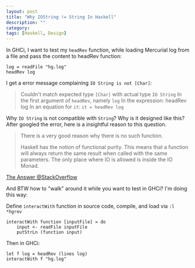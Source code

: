 ```yaml
---
layout: post
title: "Why IOString != String In Haskell"
description: ""
category:
tags: [Haskell, Design]
---
```


In GHCi, I want to test my `headRev` function, while loading Mercurial log from a file and pass the content to headRev function:

    log = readFile "hg.log"
    headRev log

I get a error message complaining `IO String is not [Char]`:

> Couldn't match expected type `[Char]` with actual type `IO String` In
> the first argument of `headRev`, namely `log` In the expression:
> headRev log In an equation for `it`: `it = headRev log`

Why `IO String` is not compatible with `String`? Why is it designed like this?
After googled the error, here is a insightful reason to this question.

> There is a very good reason why there is no such function.
>
> Haskell has the notion of functional purity. This means that a
> function will always return the same result when called with the same
> parameters. The only place where IO is allowed is inside the IO Monad.

[The Answer @StackOverflow][1]

And BTW how to "walk" around it while you want to test in GHCi? I'm doing this way:

Define `interactWith` function in source code, compile, and load via `:l *hgrev`

    interactWith function [inputFile] = do
        input <- readFile inputFile
        putStrLn (function input)

Then in GHCi:

    let f log = headRev (lines log)
    interactWith f "hg.log"

[1]: http://stackoverflow.com/a/1676052/2190129
